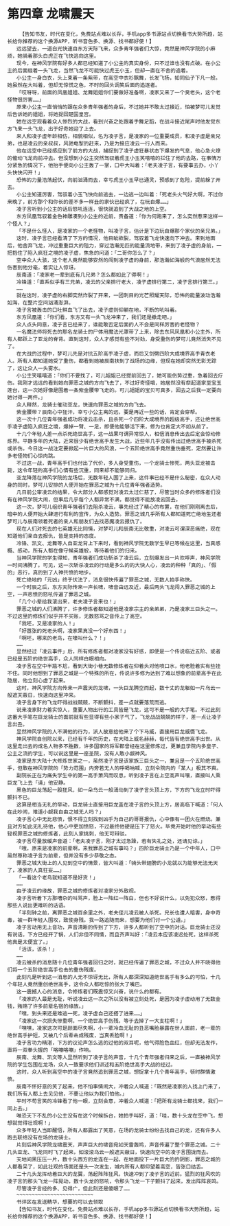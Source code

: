 # 第四章 龙啸震天
        【告知书友，时代在变化，免费站点难以长存，手机app多书源站点切换看书大势所趋，站长给你推荐的这个换源APP，听书音色多、换源、找书都好使！】
       远远望去，一道白光快速自东方天际飞来，众多青年强者们大惊，竟然是神风学院的小麻烦，她骑着那头白虎正在飞快逃向这里。
       现今，在神风学院有好多人都已经知道了小公主的真实身份，只不过谁也没有点破。在小公主的后面缀着一头飞龙，当然飞龙不可能快过虎王小玉，但却一直在不舍的追着。
       小公主一身白衣，头上束着一条紫带，在高空中衣衫飘舞，长发飞扬，如同仙子下凡一般。她虽然在大叫着，但却无惊慌之色，不时的回头调笑后面的追逐者。
       「哎呀呀，前面的凤凰姐姐、龙舞姐姐你们要做好准备啊，凌家又来了一个臭老头，这个老怪物很厉害……」
       原来小公主一直悄悄的跟在众多青年强者的身后，不过她并不敢太过接近，怕被梦可儿发觉后告诉她的姐姐，将她捉回楚国皇宫。
       她在远空观看着众人惨烈的大战，看到兴奋之处跟着手舞足蹈，在战斗接近尾声时他发觉东方飞来一头飞龙，出于好奇她迎了上去。
       来人和凌子虚年龄相仿，相貌相似，名为凌子言，是凌家的一位重要成员，和凌子虚是亲兄弟，也是凌云的亲叔叔，风驰电掣的赶来，乃是为接应凌云一行人而来。
       他在远空中已经感应到了前方的大战，捕捉到了凌子虚狂暴状态下爆发的气息，他心急火燎的催动飞龙向前冲去。但没想到小公主突然驾驭着虎王小玉笑嘻嘻的拦住了他的去路，在事情万分紧急的情况下，他抬手便向小公主轰了一掌，口中大叫着：「老夫凌子言，有要事去办，小丫头快快闪开！」
       恐怖的力量浩荡起伏，向前汹涌而去，幸亏虎王小玉早已通灵，预感到了危险，提前躲了开去。
       小公主知道厉害，驾驭着小玉飞快向前逃去，一边逃一边叫着：「死老头火气好大啊，不过你来晚了，前方那个和你长的差不多一样丑的家伙已经疯了，在玩自爆……」
       凌子言听到小公主的话后怒吼连连，很快就追到了大战之地的上空。
       东方凤凰驾驭着金色神雕凑到小公主的近前，责备道：「你为何跑来了，怎么突然惹来这样一个怪人？」
       「不是什么怪人，是凌家的一个老怪物，叫凌子言，估计是下边玩自爆那个家伙的亲兄弟。」
       这时，凌子言已经看清了下方的情况，他目眦欲裂，驾驭着飞龙快速向下冲去。来到地面后，他舍弃飞龙，冲过重重巨大的阻力，穿过浩瀚无匹的能量流地带，来到了凌子虚的身前，一把抱住了陷入疯狂之境的凌子虚，焦急的问道：「二哥你怎么了？」
       空中众人大骇，这个老人竟然能够安然的闯到凌子虚的身前，那浩瀚如海般的气浪居然无法伤害到他分毫，着实让人惊讶。
       辰南道：「凌家老一辈到底有几兄弟？怎么都如此了得啊！」
       冷锋道：「直系似乎有三兄弟，凌云的父亲排行老大，凌子虚排行第二，凌子言排行第三。」
       ……
       就在这时，凌子虚的右脚突然炸裂了开来，一团刺目的光芒照耀天际，恐怖的能量波动浩瀚如海，在整片空间汹涌澎湃。
       凌子言被轰击的口吐鲜血飞了出去，凌子虚则仰躺在地，不断的吼叫着。
       东方凤凰道：「你们看，东方又有一头飞龙冲来了，我们还是撤走吧。」
       众人点头同意，凌子言已经来了，谁能敢否定后面的人不会是同样厉害的老怪物？
       一名魔法师将死去的那名龙骑士的尸体用魔法光罩带了上来，除去东风凤凰和小公主外，所有人都跃上了亚龙的脊背。直到这时，众人才感觉有些不对劲，身受重伤的梦可儿竟然消失不见了。
       在大战的过程中，梦可儿先是对抗五阶高手凌子虚，而后又剑劈四阶大成境界高手青衣老人。所有人都知道她受了重伤，都看到她被辰南扶到了战场的边缘，但现在她却突然无影无踪了，这让众人一头雾水。
       小公主笑嘻嘻道：「你们不要找了，可儿姐姐已经提前回去了，她可能伤势过重，急着回去疗伤。我刚才远远的看到她向罪恶之城的方向飞去了，不过好奇怪哦，她居然没有祭起道家至宝玉莲台，这一次她好像是围着一条紫金腰带飞走的。可儿姐姐的宝贝可真多，回去之后我一定要向她讨得一两件。」
       众人释然，龙骑士催动亚龙，快速向罪恶之城的方向飞去。
       紫金腰带？辰南心中狂汗，幸亏小公主离的远，要是再近一些的话，肯定会穿帮。
       这一次十几位青年强者成功将凌云击杀，且杀死一个四阶大成境界的超级高手，还让绝世高手凌子虚陷入疯狂之境，爆掉一臂、一足，即便他能够活下来，修为也肯定大不如从前了。
       十几个年轻人差一点杀死绝世高手，这一战果可谓异常惊人，相信消息传出去后定会惊动修炼界。平静多年的大陆，近来很少有绝世高手发生大战，近些年几乎没有传出过绝世高手被杀死或杀伤。今日这一战注定要掀起一片巨大的风浪，一个五阶绝世高手竟然重伤垂死，定然要让许多老怪物们心惊肉跳。
       不过这一战，青年高手们也付出了代价，多人身受重伤，一个龙骑士惨死，两头亚龙被击毙，这令年轻的高手们心情有些沉重，同来却不能够同归。
       亚龙降落在神风学院的龙场后，无数年轻人围了上来，这件事已经不是什么秘密，在众人动身的同时，梦可儿安排的人便开始在罪恶之城为十几位青年强者造势。
       几日前公审凌云的结果，令大部分人都感觉对凌云太过仁慈了，尽管当时众多的修炼者们没有在神风学院大闹，但事后几乎每个人都异常不满，都觉得不能放凌云回去。
       这一次，梦可儿组织青年强者们去阻杀凌云，事先经过了精心的布置，在他们刚刚离去后，暗中的人便开始大肆进行有利的宣传，为众人造势。罪恶之城几乎所有人都知道死亡绝地生还者梦可儿与辰南领着死者的亲人和朋友们去找恶魔凌云报仇了。
       现在人们对死去的七英雄无比同情，对梦可儿和辰南无比敬重，对凌云可谓深恶痛绝，现在知道他们亲自去报仇，皆是支持的态度。
       冷锋、凯文、龙舞等人自亚龙背上下来时，看到神风学院无数学生早已等候在这里，当真感概、感动，所有人都在像守候英雄般，等待着他们的归来。
       当神风学院的学生得知，青年强者们成功斩杀了凌云后，立刻爆发出一片欢呼声，神风学院一时间沸腾了。可见，这一次斩杀凌云的行动是多么的的大快人心，凌云的种种「真的」、「假的」恶行，真的到了人神共愤的地步。
       死亡绝地的「元凶」终于伏法了，消息很快传遍了罪恶之城，无数人拍手称快。
       一个时辰之后，东方天际传来一声长啸，啸音由远及近，最后两头飞龙闯入罪恶之城的上空，一声悲愤的怒吼传遍了罪恶之城。
       「几个小辈给我滚出来，老夫凌子言来也！」
       罪恶之城的人们沸腾了，许多修炼者都知道他是凌家宗主的亲弟弟，乃是凌家三巨头之一。不过这里的修炼们似乎并不买账，无数怒骂之音传上了高空。
       「我呸，又是凌家的人！」
       「好嚣张的死老头啊，凌家果真没一个好东西！」
       「啊呸，哪来的老鸟，在嚎叫什么？！」
       ……
       显然经过「凌云事件」后，所有修炼者都对凌家没有好感，即便是一个传说临近五阶、或者已经是五阶的绝世高手，众人同样白眼相向。
       凌子言在空中半尴不尬，看到大街小巷无数修炼者在仰着头对他喷口水，他老脸着实有些挂不住。同时他想到了罪恶之城是一个特殊的所在，传说许多修为达到了难以想象的前辈高手在此隐居，他立刻心虚了起来。
       这时，神风学院方向传来一声震天的龙啸，一头巨龙腾空而起，数十丈的龙躯如一片乌云一般遮天蔽日，快速向这里冲来。
       凌子言身下的飞龙吓得战战兢兢，不断颤抖，差一点就要落荒而逃。
       说来凌家财力着实惊人，重要人物出行的工具皆是飞龙，这可不是一般的大手笔。不过此刻这番大手笔在巨龙骑士的面前就有些显得有些小家子气了，飞龙战战兢兢的样子，差一点让凌子言出丑。
       显然神风学院的人不满他的行为，派人故意给他来了个下马威，直接用巨龙威慑飞龙。
       神风学院自创院以来，已经有千年的历史，在大陆上威名赫赫，每代皆有绝世高手出世。从这里走出去的成名人物多不胜数，许多国家的将军都曾经在这里修炼过，更兼且学院内多皇子、公主之流的学生，可以说这里是一座圣院，没有人敢小觑神风。
       凌家是东大陆十大修炼世家之一，虽然凌子言是该家族三巨头之一，兼且是一个五阶绝世高手，但敢在神风学院的「势力范围」内旁若无人的呼喝呐喊，立刻令院内的「某人」极其不爽。
       副院长正在为痛失学生中的第一高手萧风而叹息，听到凌子言在上空高声叫嚷，直接叫人乘巨龙飞上去「请」他安静。
       黑色的巨龙荡起一股狂风，如一朵乌云一般涌动到了凌子言头顶上方，下方的飞龙立时吓得颤抖不已。
       这算是相当无礼的举动，巨龙骑士直接用巨龙盖在凌子言的头顶上方，居高临下喊道：「何人在此吵闹，难道小觑我自由之城无人吗？」
       凌子言心中无比悲愤，恨不得立刻找到凶手为自己的哥哥报仇，心中像有一团火在燃烧。兼且对方如此无礼待他，他心中更加愤怒，不过最终他硬是压下了怒火。毕竟开始时他的举动有些轻视罪恶之城的修炼者，此刻人家挑刺，他无可辩驳。
       凌子言尽量放缓声音道：「老夫凌子言，刚才太过急躁，若有失礼之处，还请见谅。」
       「哦，原来是凌家的前辈啊，来我罪恶之城有事吗？」四阶巨龙骑士乃是一个中年人，口中虽然尊称凌子言为前辈，但并没有多少恭敬之态。
       罪恶之城大街上的人见到空中的情景，皆大叫道：「骑头带翅膀的小龙就以为能够无法无天了，凌家的人真狂妄……」
       「一看这个老鸟就知道不是好货！」
       ……
       由于凌云的缘故，罪恶之城的修炼者对凌家分外敌视。
       凌子言听着下方那嘈杂的叫骂声，脸上一阵红一阵白，但也不好说什么，以免犯众怒，惹得那些人说出更难听的话语。
       「半刻钟之前，离罪恶之城百余里之外，老夫侄儿凌云被人杀死。兄长也遭人暗害，身中奇毒，被一群年轻人围攻，致使身残。我一路追随而来，想要为他们讨一个公道。」
       凌子言动用无上音功，声音清晰的传到了下方，许多人都听到了空中的对话。巨龙骑士还没有说话，下方已经开了锅，人们非但不同情，而且齐声叫好：「凌云本应该凌迟处死，这样杀死他真是太便宜了。」
       「活该，该杀！」
       ……
       凌云被杀的消息随十几位青年强者回归之时，就已经传遍了罪恶之城，不过众人并不晓得他们将一个五阶绝世高手也击的重伤残废。
       此刻凡是听到这一消息的人无不惊讶无比，所有人都深深知道绝世高手有多么的可怕，十几个年轻人竟然重创绝世高手，这令众人都吃惊的张大了嘴巴。
       这一震撼人心的消息，令修炼者们既震惊又兴奋，说什么的都有。
       「凌家的人最是无耻，听说凌云这一次之所以没有被立刻处死，是因为凌子虚动用了无数金钱，贿赂了许多前辈名宿的缘故。」
       「嘿，到头来还是难逃一死，凌子虚自己还搭了进来……」
       「凌家这一次损失惨重啊，一个绝世高手伤残，等于去掉了一大支柱啊！」
       「嘿嘿，凌家这次可是颜面尽失啊，小一辈冷血无耻的丑恶嘴脸暴露在世人面前，老一辈的绝世高手护短，又被几个后辈击成残废，当真丢脸啊！」
       凌子言功力精湛，下方的议论声怎么逃的过他的双耳呢，他气得脸色血红，但却无法发作，直将一双拳头握的「咯嘣咯嘣」作响。
       辰南、龙舞、凯文等人显然听到了凌子言的声音，十几个青年强者归来之后，一直被神风学院的学生包围在龙场，众人一致要求他们讲述和五阶绝世高手大战的经过。
       这时，众人听到高空中的凌子言竟然追到罪恶之城，想捉拿十几个青年高手，顿时群情激愤。
       辰南不怀好意的笑了起来，他不怕事情闹大，冲着众人喊道：「既然是凌家的人找上门来了，我们所有人都上去见见他，不要让他以为我们怕他。」
       平时不苟言笑的冷锋看了他一眼，立刻会意，冲着众人喊道：「把所有龙骑士都找来，我们一同上去。」
       唯恐天下不乱的小公主没有在这个时候拆台，她拍手叫好，道：「哇，数十头龙在空中飞，想想就觉得壮观啊！」
       众多年轻人当即醒悟，所有人都露出了笑意，在场的龙骑士纷纷去找自己的龙，还有许多人跑去联络没有在场的龙骑士。
       片刻后神风学院龙啸震天，声声巨大的啸音宛如天雷轰鸣，声音传遍了整个罪恶之城。二十几头亚龙、飞龙同时飞了起来，如滚滚乌云一般遮天蔽日，快速向空中的凌子言围拢而去。
       天地间黑压压一片，数十头西方的龙连在一起，在地面投下一片巨大的的阴影，罪恶之城的人都看呆了，如此壮观的场面还是头一次发生，城内所有人都仰望着高空，皆张口结舌。
       二十几头龙挥动着巨大的龙翼，荡起阵阵狂风，快速冲到了凌子言的近前。猛烈的狂风吹的凌子言的那头飞龙一阵晃动，数十头龙的怒吼，令那头飞龙一下子颤抖了起来，发出阵阵哀鸣。
       尽管凌子言经的多、见得广，但此刻还是傻眼了……
       ~~~~~~~~~~~~~~~~~~~~~~~~~
       书评区在发送精华，想要的可以去领取
       【告知书友，时代在变化，免费站点难以长存，手机app多书源站点切换看书大势所趋，站长给你推荐的这个换源APP，听书音色多、换源、找书都好使！】
